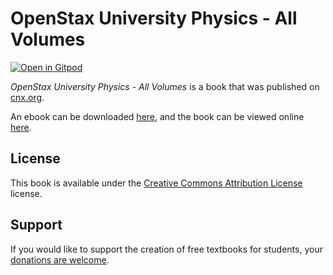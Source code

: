 # OpenStax University Physics - All Volumes

[![Open in Gitpod](https://gitpod.io/button/open-in-gitpod.svg)](https://gitpod.io/from-referrer/)

_OpenStax University Physics - All Volumes_ is a book that was published on [cnx.org](https://cnx.org/).

An ebook can be downloaded [here](https://github.com/cnx-user-books/cnxbook-openstax-university-physics-all-volumes/releases/latest), and the book can be viewed online [here](https://github.com/cnx-user-books/cnxbook-openstax-university-physics-all-volumes/releases/latest).

## License
This book is available under the [Creative Commons Attribution License](./LICENSE) license.

## Support
If you would like to support the creation of free textbooks for students, your [donations are welcome](https://riceconnect.rice.edu/donation/support-openstax-banner).
